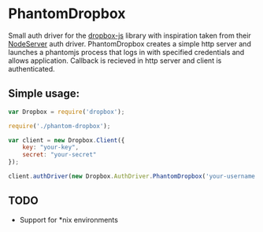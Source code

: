 PhantomDropbox
==============

Small auth driver for the [dropbox-js](https://github.com/dropbox/dropbox-js) library with inspiration taken from their [NodeServer](https://github.com/dropbox/dropbox-js/blob/stable/guides/builtin_drivers.md#dropboxauthdrivernodeserver) auth driver. PhantomDropbox creates a simple http server and launches a phantomjs process that logs in with specified credentials and allows application. Callback is recieved in http server and client is authenticated.

Simple usage:
--------------
```JavaScript
var Dropbox = require('dropbox');

require('./phantom-dropbox');

var client = new Dropbox.Client({
    key: "your-key",
    secret: "your-secret"
});

client.authDriver(new Dropbox.AuthDriver.PhantomDropbox('your-username', 'your-password', { port: 8191 }));
```

TODO
--------------

* Support for *nix environments